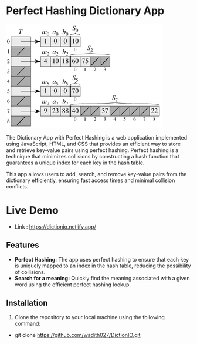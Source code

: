 # Perfect Hashing Dictionary App

![Perfect Hashing](https://raw.githubusercontent.com/xibsked/menka/master/books/design-analysis-of-algorithm/08b2539374990ab9cde31d56e51397801.png)

The Dictionary App with Perfect Hashing is a web application implemented using JavaScript, HTML, and CSS that provides an efficient way to store and retrieve key-value pairs using perfect hashing. Perfect hashing is a technique that minimizes collisions by constructing a hash function that guarantees a unique index for each key in the hash table.

This app allows users to add, search, and remove key-value pairs from the dictionary efficiently, ensuring fast access times and minimal collision conflicts.

# Live Demo
- Link : https://dictionio.netlify.app/

## Features


- **Perfect Hashing:** The app uses perfect hashing to ensure that each key is uniquely mapped to an index in the hash table, reducing the possibility of collisions.
- **Search for a meaning:** Quickly find the meaning associated with a given word using the efficient perfect hashing lookup.

## Installation

1. Clone the repository to your local machine using the following command:
- git clone https://github.com/wadith027/DictionIO.git